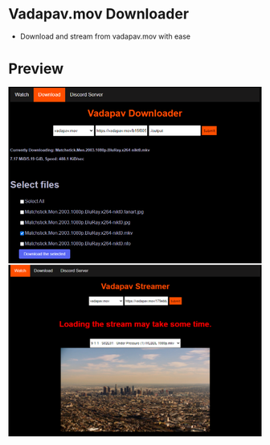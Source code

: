 # Vadapav.mov Downloader
- Download and stream from vadapav.mov with ease
# Preview 
<img src="./img/download.png">
<img src="./img/stream.png">
